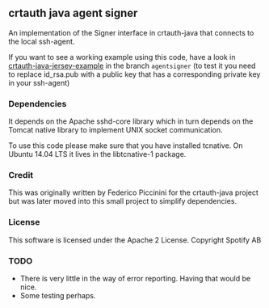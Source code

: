## crtauth java agent signer

An implementation of the Signer interface in crtauth-java that connects to the local ssh-agent.

If you want to see a working example using this code, have a look in 
[crtauth-java-jersey-example](https://github.com/noaresare/crtauth-java-jersey-example) in the 
branch ```agentsigner``` (to test it you need to replace id_rsa.pub with a public key that has a 
corresponding private key in your ssh-agent)

### Dependencies

It depends on the Apache sshd-core library which in turn depends on the Tomcat native library
to implement UNIX socket communication.

To use this code please make sure that you have installed tcnative. On Ubuntu 14.04 LTS it lives
in the libtcnative-1 package.
 
### Credit 
This was originally written by Federico Piccinini for the crtauth-java project but was later
moved into this small project to simplify dependencies.

### License

This software is licensed under the Apache 2 License. Copyright Spotify AB

### TODO

* There is very little in the way of error reporting. Having that would be nice.
* Some testing perhaps.